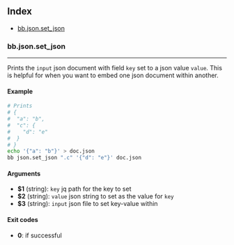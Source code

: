 ## Index

* [bb.json.set_json](#bbjsonsetjson)

### bb.json.set_json

---
Prints the `input` json document with field `key` set to a json value `value`.
This is helpful for when you want to embed one json document within another.

#### Example

```bash
# Prints
# {
#  "a": "b",
#  "c": {
#    "d": "e"
#  }
# }
echo '{"a": "b"}' > doc.json
bb json.set_json ".c" '{"d": "e"}' doc.json
```

#### Arguments

* **$1** (string): `key` jq path for the key to set
* **$2** (string): `value` json string to set as the value for `key`
* **$3** (string): `input` json file to set key-value within

#### Exit codes

* **0**: if successful


